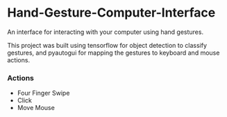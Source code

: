 # Hand-Gesture-Computer-Interface

An interface for interacting with your computer using hand gestures.

This project was built using tensorflow for object detection to classify gestures, and pyautogui for mapping the gestures to keyboard and mouse actions.

### Actions
- Four Finger Swipe
- Click
- Move Mouse
